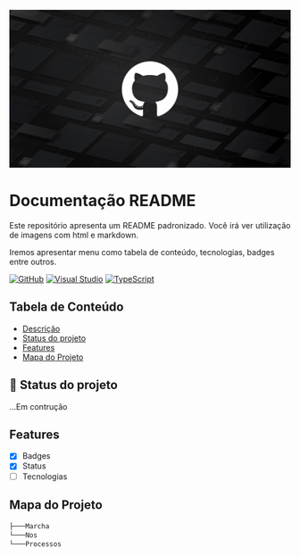 <p width= "100%" align="center">
    <img src="./image/github-capa.jpg" alt="logo"
    width="600px">
</p>

# Documentação README

<p id="descricao" align="justify">
Este repositório apresenta um README padronizado.
Você irá ver utilização de imagens com html e markdown.

Iremos apresentar menu como tabela de conteúdo, tecnologias, badges entre outros.
</p>
 
[![GitHub](https://img.shields.io/badge/--181717?logo=github&logoColor=ffffff)](https://github.com/) [![Visual Studio](https://badgen.net/badge/icon/visualstudio?icon=visualstudio&label)](https://visualstudio.microsoft.com) [![TypeScript](https://img.shields.io/badge/--3178C6?logo=typescript&logoColor=ffffff)](https://www.typescriptlang.org/)


## Tabela de Conteúdo

<ul>
    <li><a href="#descricao">Descrição</a></li>
    <li><a href="#status">Status do projeto</a></li>
    <li><a href="#features">Features</a></li>  
    <li><a href="#mapa">Mapa do Projeto</a></li>    

</ul>

## :rocket: Status do projeto
<p id="Status" >
    ...Em contrução

</P>
<p id="features"></p>


## Features
- [X] Badges
- [X] Status
-  [ ] Tecnologias

<p id="mapa"></p>

## Mapa do Projeto

```.
├───Marcha
└───Nos
└───Processos
```
